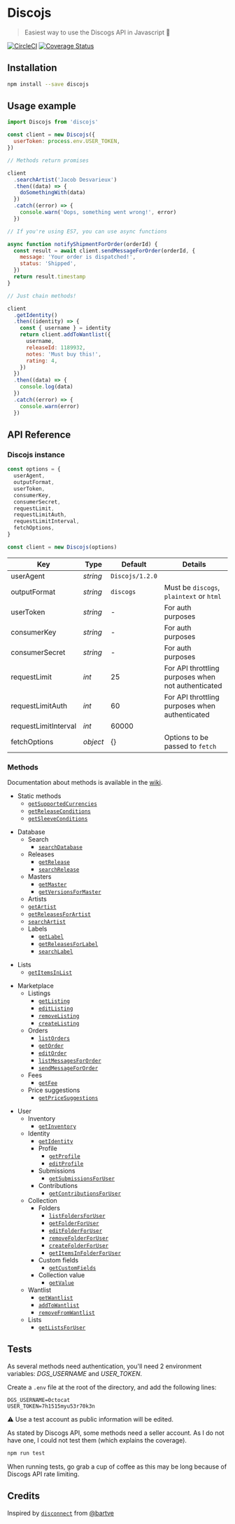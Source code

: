 # Discojs

> Easiest way to use the Discogs API in Javascript :musical_note:

[![CircleCI](https://circleci.com/gh/aknorw/discojs.svg?style=svg)](https://circleci.com/gh/aknorw/discojs)
[![Coverage Status](https://coveralls.io/repos/github/aknorw/discojs/badge.svg?branch=master)](https://coveralls.io/github/aknorw/discojs?branch=master)

## Installation

```sh
npm install --save discojs
```

## Usage example

```js
import Discojs from 'discojs'

const client = new Discojs({
  userToken: process.env.USER_TOKEN,
})

// Methods return promises

client
  .searchArtist('Jacob Desvarieux')
  .then((data) => {
    doSomethingWith(data)
  })
  .catch((error) => {
    console.warn('Oops, something went wrong!', error)
  })

// If you're using ES7, you can use async functions

async function notifyShipmentForOrder(orderId) {
  const result = await client.sendMessageForOrder(orderId, {
    message: 'Your order is dispatched!',
    status: 'Shipped',
  })
  return result.timestamp
}

// Just chain methods!

client
  .getIdentity()
  .then((identity) => {
    const { username } = identity
    return client.addToWantlist({
      username,
      releaseId: 1189932,
      notes: 'Must buy this!',
      rating: 4,
    })
  })
  .then((data) => {
    console.log(data)
  })
  .catch((error) => {
    console.warn(error)
  })
```

## API Reference

### Discojs instance

```js
const options = {
  userAgent,
  outputFormat,
  userToken,
  consumerKey,
  consumerSecret,
  requestLimit,
  requestLimitAuth,
  requestLimitInterval,
  fetchOptions,
}

const client = new Discojs(options)
```

| Key                  | Type     | Default         | Details                                            |
| -------------------- | -------- | --------------- | -------------------------------------------------- |
| userAgent            | _string_ | `Discojs/1.2.0` |
| outputFormat         | _string_ | `discogs`       | Must be `discogs`, `plaintext` or `html`           |
| userToken            | _string_ | -               | For auth purposes                                  |
| consumerKey          | _string_ | -               | For auth purposes                                  |
| consumerSecret       | _string_ | -               | For auth purposes                                  |
| requestLimit         | _int_    | 25              | For API throttling purposes when not authenticated |
| requestLimitAuth     | _int_    | 60              | For API throttling purposes when authenticated     |
| requestLimitInterval | _int_    | 60000           |
| fetchOptions         | _object_ | {}              | Options to be passed to `fetch`                    |

### Methods

Documentation about methods is available in the [wiki](https://github.com/aknorw/discojs/wiki).

- Static methods
  - [`getSupportedCurrencies`](https://github.com/aknorw/discojs/wiki/Static-methods#get-supported-currencies)
  - [`getReleaseConditions`](https://github.com/aknorw/discojs/wiki/Static-methods#get-release-conditions)
  - [`getSleeveConditions`](https://github.com/aknorw/discojs/wiki/Static-methods#get-sleeve-conditions)

* Database
  - Search
    - [`searchDatabase`](https://github.com/aknorw/discojs/wiki/Database#search)
  - Releases
    - [`getRelease`](https://github.com/aknorw/discojs/wiki/Database#get-release)
    - [`searchRelease`](https://github.com/aknorw/discojs/wiki/Database#search-release)
  - Masters
    - [`getMaster`](https://github.com/aknorw/discojs/wiki/Database#get-master-release)
    - [`getVersionsForMaster`](https://github.com/aknorw/discojs/wiki/Database#list-versions-for-master-release)
  - Artists
  - [`getArtist`](https://github.com/aknorw/discojs/wiki/Database#get-artist)
  - [`getReleasesForArtist`](https://github.com/aknorw/discojs/wiki/Database#list-releases-for-artist)
  - [`searchArtist`](https://github.com/aknorw/discojs/wiki/Database#search-artist)
  - Labels
    - [`getLabel`](https://github.com/aknorw/discojs/wiki/Database#get-label)
    - [`getReleasesForLabel`](https://github.com/aknorw/discojs/wiki/Database#list-releases-for-label)
    - [`searchLabel`](https://github.com/aknorw/discojs/wiki/Database#search-label)

- Lists
  - [`getItemsInList`](https://github.com/aknorw/discojs/wiki/Lists#get-items-in-list)

* Marketplace
  - Listings
    - [`getListing`](https://github.com/aknorw/discojs/wiki/Marketplace#get-listing)
    - [`editListing`](https://github.com/aknorw/discojs/wiki/Marketplace#edit-listing)
    - [`removeListing`](https://github.com/aknorw/discojs/wiki/Marketplace#remove-listing)
    - [`createListing`](https://github.com/aknorw/discojs/wiki/Marketplace#create-listing)
  - Orders
    - [`listOrders`](https://github.com/aknorw/discojs/wiki/Marketplace#list-orders)
    - [`getOrder`](https://github.com/aknorw/discojs/wiki/Marketplace#get-order)
    - [`editOrder`](https://github.com/aknorw/discojs/wiki/Marketplace#edit-order)
    - [`listMessagesForOrder`](https://github.com/aknorw/discojs/wiki/Marketplace#list-order-messages)
    - [`sendMessageForOrder`](https://github.com/aknorw/discojs/wiki/Marketplace#send-order-message)
  - Fees
    - [`getFee`](https://github.com/aknorw/discojs/wiki/Marketplace#fees)
  - Price suggestions
    - [`getPriceSuggestions`](https://github.com/aknorw/discojs/wiki/Marketplace#price-suggestions)

- User
  - Inventory
    - [`getInventory`](https://github.com/aknorw/discojs/wiki/User#inventory)
  - Identity
    - [`getIdentity`](https://github.com/aknorw/discojs/wiki/User#get-identity)
    - Profile
      - [`getProfile`](https://github.com/aknorw/discojs/wiki/User#get-profile)
      - [`editProfile`](https://github.com/aknorw/discojs/wiki/User#edit-profile)
    - Submissions
      - [`getSubmissionsForUser`](https://github.com/aknorw/discojs/wiki/User#submissions)
    - Contributions
      - [`getContributionsForUser`](https://github.com/aknorw/discojs/wiki/User#contributions)
  - Collection
    - Folders
      - [`listFoldersForUser`](https://github.com/aknorw/discojs/wiki/User#list-folders)
      - [`getFolderForUser`](https://github.com/aknorw/discojs/wiki/User#get-folder)
      - [`editFolderForUser`](https://github.com/aknorw/discojs/wiki/User#edit-folder)
      - [`removeFolderForUser`](https://github.com/aknorw/discojs/wiki/User#remove-folder)
      - [`createFolderForUser`](https://github.com/aknorw/discojs/wiki/User#create-folder)
      - [`getItemsInFolderForUser`](https://github.com/aknorw/discojs/wiki/User#get-items-in-folder)
    - Custom fields
      - [`getCustomFields`](https://github.com/aknorw/discojs/wiki/User#custom-fields)
    - Collection value
      - [`getValue`](https://github.com/aknorw/discojs/wiki/User#collection-value)
  - Wantlist
    - [`getWantlist`](https://github.com/aknorw/discojs/wiki/User#get-wantlist)
    - [`addToWantlist`](https://github.com/aknorw/discojs/wiki/User#add-to-wantlist)
    - [`removeFromWantlist`](https://github.com/aknorw/discojs/wiki/User#remove-from-wantlist)
  - Lists
    - [`getListsForUser`](https://github.com/aknorw/discojs/wiki/User#lists)

## Tests

As several methods need authentication, you'll need 2 environment variables: _DGS_USERNAME_ and _USER_TOKEN_.

Create a `.env` file at the root of the directory, and add the following lines:

```
DGS_USERNAME=0ctocat
USER_TOKEN=7h1515myu53r70k3n
```

:warning: Use a test account as public information will be edited.

As stated by Discogs API, some methods need a seller account. As I do not have one, I could not test them (which explains the coverage).

```sh
npm run test
```

When running tests, go grab a cup of coffee as this may be long because of Discogs API rate limiting.

## Credits

Inspired by [`disconnect`](https://github.com/bartve/disconnect) from [@bartve](https://github.com/bartve)
